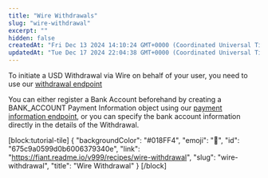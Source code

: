 ```yaml
---
title: "Wire Withdrawals"
slug: "wire-withdrawal"
excerpt: ""
hidden: false
createdAt: "Fri Dec 13 2024 14:10:24 GMT+0000 (Coordinated Universal Time)"
updatedAt: "Tue Dec 17 2024 22:04:38 GMT+0000 (Coordinated Universal Time)"
---
```

To initiate a USD Withdrawal via Wire on behalf of your user, you need to use our [withdrawal endpoint](https://fiant.readme.io/reference/withdrawal)

You can either register a Bank Account beforehand by creating a BANK_ACCOUNT Payment Information object using our [payment information endpoint](https://fiant.readme.io/reference/withdrawal), or you can specify the bank account information directly in the details of the Withdrawal.

[block:tutorial-tile]
{
  "backgroundColor": "#018FF4",
  "emoji": "🤑",
  "id": "675c9a0599d0b6006379340e",
  "link": "https://fiant.readme.io/v999/recipes/wire-withdrawal",
  "slug": "wire-withdrawal",
  "title": "Wire Withdrawal"
}
[/block]
